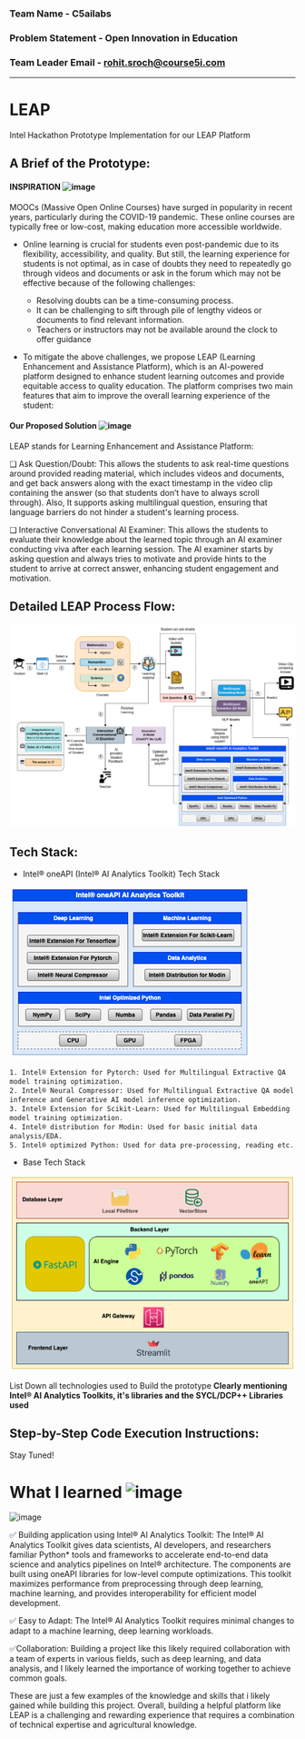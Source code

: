 ### Team Name - C5ailabs
### Problem Statement - Open Innovation in Education
### Team Leader Email - rohit.sroch@course5i.com

<hr>

# LEAP

Intel Hackathon Prototype Implementation for our LEAP Platform

## A Brief of the Prototype:

#### INSPIRATION ![image](https://user-images.githubusercontent.com/72274851/218500470-ec078b99-0a50-4b06-a2df-c09e47ecc187.png)


MOOCs (Massive Open Online Courses) have surged in popularity in recent years, particularly during the COVID-19 pandemic. These
online courses are typically free or low-cost, making education more accessible worldwide.

- Online learning is crucial for students even post-pandemic due to its flexibility, accessibility, and quality. But still, the learning experience
  for students is not optimal, as in case of doubts they need to repeatedly go through videos and documents or ask in the forum which may
  not be effective because of the following challenges:

  - Resolving doubts can be a time-consuming process.
  - It can be challenging to sift through pile of lengthy videos or documents to find relevant information.
  - Teachers or instructors may not be available around the clock to offer guidance

- To mitigate the above challenges, we propose LEAP (Learning Enhancement and Assistance Platform), which is an AI-powered
  platform designed to enhance student learning outcomes and provide equitable access to quality education. The platform comprises two main features that aim to improve the overall learning experience of the student:

#### Our Proposed Solution ![image](https://user-images.githubusercontent.com/72274851/218503394-b52dfcc9-0620-4f44-94f5-46a09a5cc970.png)

LEAP stands for Learning Enhancement and Assistance Platform:

❑ Ask Question/Doubt: This allows the students to ask real-time questions around provided reading material, which includes videos and
documents, and get back answers along with the exact timestamp in the video clip containing the answer (so that students don’t have to
always scroll through). Also, It supports asking multilingual question, ensuring that language barriers do not hinder a student's learning
process.

❑ Interactive Conversational AI Examiner: This allows the students to evaluate their knowledge about the learned topic through an AI
examiner conducting viva after each learning session. The AI examiner starts by asking question and always tries to motivate and provide
hints to the student to arrive at correct answer, enhancing student engagement and motivation.

## Detailed LEAP Process Flow:

![](./assets/Process-Flow.png)

## Tech Stack:

  - Intel® oneAPI (Intel® AI Analytics Toolkit)  Tech Stack

  ![](./assets/Intel-Tech-Stack.png)

    1. Intel® Extension for Pytorch: Used for Multilingual Extractive QA model training optimization.
    2. Intel® Neural Compressor: Used for Multilingual Extractive QA model inference and Generative AI model inference optimization.
    3. Intel® Extension for Scikit-Learn: Used for Multilingual Embedding model training optimization.
    4. Intel® distribution for Modin: Used for basic initial data analysis/EDA.
    5. Intel® optimized Python: Used for data pre-processing, reading etc.

  - Base Tech Stack

  ![](./assets/Tech-Stack.png)

   List Down all technologies used to Build the prototype **Clearly mentioning Intel® AI Analytics Toolkits, it's libraries and the SYCL/DCP++ Libraries used**
   
## Step-by-Step Code Execution Instructions:
  Stay Tuned!
  
# What I learned ![image](https://user-images.githubusercontent.com/72274851/218499685-e8d445fc-e35e-4ab5-abc1-c32462592603.png)


![image](https://user-images.githubusercontent.com/72274851/220130227-3c48e87b-3e68-4f1c-b0e4-8e3ad9a4805a.png)

✅ Building application using Intel® AI Analytics Toolkit: The Intel® AI Analytics Toolkit gives data scientists, AI developers, and researchers familiar Python* tools and frameworks to accelerate end-to-end data science and analytics pipelines on Intel® architecture. The components are built using oneAPI libraries for low-level compute optimizations. This toolkit maximizes performance from preprocessing through deep learning, machine learning, and provides interoperability for efficient model development.

✅ Easy to Adapt: The Intel® AI Analytics Toolkit requires minimal changes to adapt to a machine learning, deep learning workloads.

✅Collaboration: Building a project like this likely required collaboration with a team of experts in various fields, such as deep learning, and data analysis, and I likely learned the importance of working together to achieve common goals.

These are just a few examples of the knowledge and skills that i likely gained while building this project. 
Overall, building a helpful platform like LEAP is a challenging and rewarding experience that requires a combination of technical expertise and agricultural knowledge.